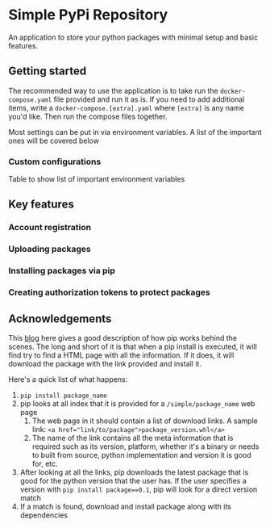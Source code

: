 Simple PyPi Repository
======================

An application to store your python packages with minimal setup and basic features.

## Getting started

The recommended way to use the application is to take run the `docker-compose.yaml` file provided and run it as is.
If you need to add additional items, write a `docker-compose.[extra].yaml` where `[extra]` is any name you'd like.
Then run the compose files together.

Most settings can be put in via environment variables. A list of the important ones will be covered below

### Custom configurations 

Table to show list of important environment variables

## Key features

### Account registration

### Uploading packages

### Installing packages via pip

### Creating authorization tokens to protect packages

## Acknowledgements

This [blog](https://pydist.com/blog/pip-install) here gives a good description of how pip works behind the scenes.
The long and short of it is that when a pip install is executed, it will find try to find a HTML page with all the
information. If it does, it will download the package with the link provided and install it.

Here's a quick list of what happens:

1. `pip install package_name`
2. pip looks at all index that it is provided for a `/simple/package_name` web page
    1. The web page in it should contain a list of download links. A sample link: 
    `<a href="link/to/package">package_version.whl</a>` 
    2. The name of the link contains all the meta information that is required such as its version, platform, 
    whether it's a binary or needs to built from source, python implementation and version it is good for, etc.
3. After looking at all the links, pip downloads the latest package that is good for the python version that the user
    has. If the user specifies a version with `pip install package==0.1`, pip will look for a direct version match
4. If a match is found, download and install package along with its dependencies
